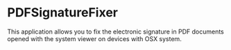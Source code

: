 # PDFSignatureFixer
This application allows you to fix the electronic signature in PDF documents opened with the system viewer on devices with OSX system.

